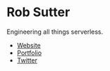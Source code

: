 # Rob Sutter

Engineering all things serverless.

* [Website][website]
* [Portfolio][portfolio]
* [Twitter][twitter]

[portfolio]: https://whois.robsutter.com
[twitter]: https://twitter.com/rts_rob
[website]: https://robsutter.com
